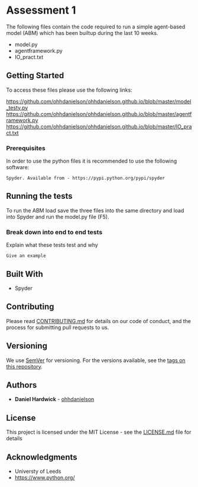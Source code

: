 # Assessment 1 

The following files contain the code required to run a simple agent-based model (ABM) which has been builtup during the last 10 weeks. 

* model.py
* agentframework.py
* IO_pract.txt

## Getting Started

To access these files please use the following links:

https://github.com/ohhdanielson/ohhdanielson.github.io/blob/master/model_testy.py
https://github.com/ohhdanielson/ohhdanielson.github.io/blob/master/agentframework.py
https://github.com/ohhdanielson/ohhdanielson.github.io/blob/master/IO_pract.txt

### Prerequisites

In order to use the python files it is recommended to use the following software:

```
Spyder. Available from - https://pypi.python.org/pypi/spyder
```


## Running the tests

To run the ABM load save the three files into the same directory and load into Spyder and run the model.py file (F5). 

### Break down into end to end tests

Explain what these tests test and why

```
Give an example
```


## Built With

* Spyder

## Contributing

Please read [CONTRIBUTING.md](https://gist.github.com/PurpleBooth/b24679402957c63ec426) for details on our code of conduct, and the process for submitting pull requests to us.

## Versioning

We use [SemVer](http://semver.org/) for versioning. For the versions available, see the [tags on this repository](https://github.com/your/project/tags). 

## Authors

* **Daniel Hardwick** - [ohhdanielson](https://github.com/ohhdanielson)


## License

This project is licensed under the MIT License - see the [LICENSE.md](LICENSE.md) file for details

## Acknowledgments

* Universty of Leeds
* https://www.python.org/

